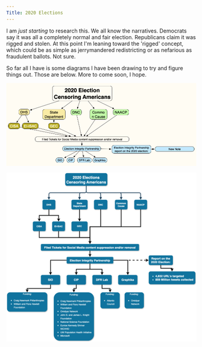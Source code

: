 ```yaml
---
Title: 2020 Elections
---
```

I am *just starting* to research this. We all know the narratives. Democrats say it was all a completely normal and fair election. Republicans claim it was rigged and stolen. At this point I'm leaning toward the 'rigged' concept, which could be as simple as jerrymandered redistricting or as nefarious as fraudulent ballots. Not sure.

So far all I have is some diagrams I have been drawing to try and figure things out. Those are below. More to come soon, I hope.

![](/docs/Politics/2020%20Elections%20-%20Censoring%20Americans.png)

![](/docs/Politics/2020-Election.drawio.png)